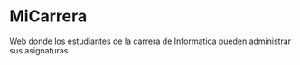 # MiCarrera
Web donde los estudiantes de la carrera de Informatica pueden administrar sus asignaturas
